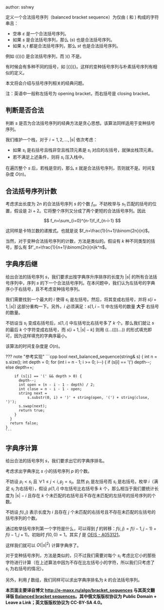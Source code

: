 author: sshwy

定义一个合法括号序列（balanced bracket sequence）为仅由 $($ 和 $)$ 构成的字符串且：

- 空串 $\varepsilon$ 是一个合法括号序列。
- 如果 $s$ 是合法括号序列，那么 $(s)$ 也是合法括号序列。
- 如果 $s,t$ 都是合法括号序列，那么 $st$ 也是合法括号序列。

例如 $(())()$ 是合法括号序列，而 $)()$ 不是。

有时候会有多种不同的括号，如 $[()]\{\}$。这样的变种括号序列与朴素括号序列有相似的定义。

本文将会介绍与括号序列相关的经典问题。

注：英语中一般称左括号为 opening bracket，而右括号是 closing bracket。

## 判断是否合法

判断 $s$ 是否为合法括号序列的经典方法是贪心思想。该算法同样适用于变种括号序列。

我们维护一个栈，对于 $i=1,2,\ldots,|s|$ 依次考虑：

- 如果 $s_i$ 是右括号且栈非空且栈顶元素是 $s_i$ 对应的左括号，就弹出栈顶元素。
- 若不满足上述条件，则将 $s_i$ 压入栈中。

在遍历整个 $s$ 后，若栈是空的，那么 $s$ 就是合法括号序列，否则就不是。时间复杂度 $O(n)$。

## 合法括号序列计数

考虑求出长度为 $2n$ 的合法括号序列 $s$ 的个数 $f_n$。不妨枚举与 $s_1$ 匹配的括号的位置，假设是 $2i+2$。它将整个序列又分成了两个更短的合法括号序列。因此

$$
f_n=\sum_{i=0}^{n-1}f_if_{n-i-1}
$$

这同样是卡特兰数的递推式。也就是说 $f_n=\frac{1}{n+1}\binom{2n}{n}$。

当然，对于变种合法括号序列的计数，方法是类似的。假设有 $k$ 种不同类型的括号，那么有 $f'_n=\frac{1}{n+1}\binom{2n}{n}k^n$。

## 字典序后继

给出合法的括号序列 $s$，我们要求出按字典序升序排序的长度为 $|s|$ 的所有合法括号序列中，序列 $s$ 的下一个合法括号序列。在本问题中，我们认为左括号的字典序小于右括号，且不考虑变种括号序列。

我们需要找到一个最大的 $i$ 使得 $s_i$ 是左括号。然后，将其变成右括号，并将 $s[i+1,|s|]$ 这部分重构一下。另外，$i$ 必须满足：$s[1,i-1]$ 中左括号的数量 **大于** 右括号的数量。

不妨设当 $s_i$ 变成右括号后，$s[1,i]$ 中左括号比右括号多了 $k$ 个。那么我们就让 $s$ 的最后 $k$ 个字符变成右括号，而 $s[i+1,|s|-k]$ 则用 $((\dots(())\dots))$ 的形式填充即可，因为这样填充的字典序最小。

该算法的时间复杂度是 $O(n)$。

??? note "参考实现"
    ```cpp
    bool next_balanced_sequence(string& s) {
      int n = s.size();
      int depth = 0;
      for (int i = n - 1; i >= 0; i--) {
        if (s[i] == '(')
          depth--;
        else
          depth++;
    
        if (s[i] == '(' && depth > 0) {
          depth--;
          int open = (n - i - 1 - depth) / 2;
          int close = n - i - 1 - open;
          string next =
              s.substr(0, i) + ')' + string(open, '(') + string(close, ')');
          s.swap(next);
          return true;
        }
      }
      return false;
    }
    ```

## 字典序计算

给出合法的括号序列 $s$，我们要求出它的字典序排名。

考虑求出字典序比 $s$ 小的括号序列 $p$ 的个数。

不妨设 $p_i<s_i$ 且 $\forall 1\le j<i,p_j=s_i$。显然 $p_i$ 是左括号而 $s_i$ 是右括号。枚举 $i$（满足 $s_i$ 为右括号），假设 $p[1,i]$ 中左括号比右括号多 $k$ 个，那么相当于我们要统计长度为 $|s|-i$ 且存在 $k$ 个未匹配的右括号且不存在未匹配的左括号的括号序列的个数。

不妨设 $f(i,j)$ 表示长度为 $i$ 且存在 $j$ 个未匹配的右括号且不存在未匹配的左括号的括号序列的个数。

通过枚举括号序列第一个字符是什么，可以得到 $f$ 的转移：$f(i,j) = f(i-1,j-1)+f(i-1,j+1)$。初始时 $f(0,0)=1$。其实 $f$ 是 [OEIS - A053121](http://oeis.org/A053121)。

这样我们就可以 $O(|s|^2)$ 计算字典序了。

对于变种括号序列，方法是类似的，只不过我们需要对每个 $s_i$ 考虑比它小的那些字符进行计算（在上述算法中因为不存在比左括号小的字符，所以我们只考虑了 $s_i$ 为右括号的情况）。

另外，利用 $f$ 数组，我们同样可以求出字典序排名为 $k$ 的合法括号序列。

**本页面主要译自博文 <http://e-maxx.ru/algo/bracket_sequences> 与其英文翻译版 [Balanced bracket sequences](https://cp-algorithms.com/combinatorics/bracket_sequences.html)。其中俄文版版权协议为 Public Domain + Leave a Link；英文版版权协议为 CC-BY-SA 4.0。**

